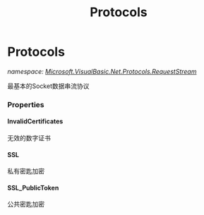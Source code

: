 ﻿---
title: Protocols
---

# Protocols
_namespace: [Microsoft.VisualBasic.Net.Protocols.RequestStream](N-Microsoft.VisualBasic.Net.Protocols.RequestStream.html)_

最基本的Socket数据串流协议




### Properties

#### InvalidCertificates
无效的数字证书
#### SSL
私有密匙加密
#### SSL_PublicToken
公共密匙加密
